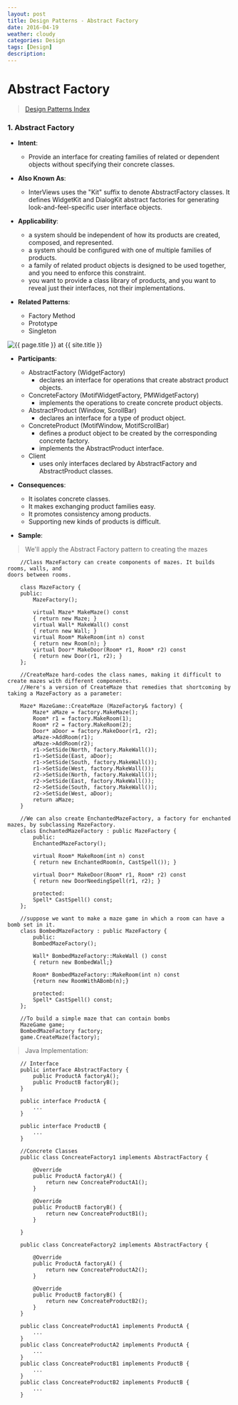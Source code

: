 ```yaml
---
layout: post
title: Design Patterns - Abstract Factory
date: 2016-04-19
weather: cloudy
categories: Design 
tags: [Design]
description: 
---
```


# Abstract Factory

> [Design Patterns Index](http://raysxysun.github.io/design/2016/04/18/DesignPatterns/)


<a name="Abstract_Factory"></a>

### 1. Abstract Factory

- **Intent**: 
	- Provide an interface for creating families of related or dependent objects without specifying their concrete classes.

- **Also Known As**:
	- InterViews uses the "Kit" suffix to denote AbstractFactory classes. It defines WidgetKit and DialogKit abstract factories for generating look-and-feel-specific user interface objects.

- **Applicability**:
	- a system should be independent of how its products are created, composed, and represented.
	- a system should be configured with one of multiple families of products.
	- a family of related product objects is designed to be used together, and you need to enforce this constraint.
	- you want to provide a class library of products, and you want to reveal just their interfaces, not their implementations.
- **Related Patterns**:
	- Factory Method
	- Prototype
	- Singleton

<img src="{{ site.url }}/assets/img/2016-04-18-DesignPatterns/AbsFactory.png" alt="{{ page.title }} at {{ site.title }}">

- **Participants**:
	- AbstractFactory (WidgetFactory)
		- declares an interface for operations that create abstract product objects.
	- ConcreteFactory (MotifWidgetFactory, PMWidgetFactory)
		- implements the operations to create concrete product objects.
	- AbstractProduct (Window, ScrollBar)
		- declares an interface for a type of product object.
	- ConcreteProduct (MotifWindow, MotifScrollBar)
		- defines a product object to be created by the corresponding concrete factory.
		- implements the AbstractProduct interface.
	- Client
		- uses only interfaces declared by AbstractFactory and AbstractProduct classes.

- **Consequences**:
	- It isolates concrete classes.
	- It makes exchanging product families easy.
	- It promotes consistency among products.
	- Supporting new kinds of products is difficult.

- **Sample**: 

> We'll apply the Abstract Factory pattern to creating the mazes

		//Class MazeFactory can create components of mazes. It builds rooms, walls, and
	doors between rooms.

		class MazeFactory {
		public:
			MazeFactory();

			virtual Maze* MakeMaze() const
			{ return new Maze; }
			virtual Wall* MakeWall() const
			{ return new Wall; }
			virtual Room* MakeRoom(int n) const
			{ return new Room(n); }
			virtual Door* MakeDoor(Room* r1, Room* r2) const
			{ return new Door(r1, r2); }
		};

		//CreateMaze hard-codes the class names, making it difficult to create mazes with different components.	
		//Here's a version of CreateMaze that remedies that shortcoming by taking a MazeFactory as a parameter:

		Maze* MazeGame::CreateMaze (MazeFactory& factory) {
			Maze* aMaze = factory.MakeMaze();
			Room* r1 = factory.MakeRoom(1);
			Room* r2 = factory.MakeRoom(2);
			Door* aDoor = factory.MakeDoor(r1, r2);
			aMaze->AddRoom(r1);
			aMaze->AddRoom(r2);
			r1->SetSide(North, factory.MakeWall());
			r1->SetSide(East, aDoor);
			r1->SetSide(South, factory.MakeWall());
			r1->SetSide(West, factory.MakeWall());
			r2->SetSide(North, factory.MakeWall());
			r2->SetSide(East, factory.MakeWall());
			r2->SetSide(South, factory.MakeWall());
			r2->SetSide(West, aDoor);
			return aMaze;
		}

		//We can also create EnchantedMazeFactory, a factory for enchanted mazes, by subclassing MazeFactory.
		class EnchantedMazeFactory : public MazeFactory {
			public:
			EnchantedMazeFactory();

			virtual Room* MakeRoom(int n) const
			{ return new EnchantedRoom(n, CastSpell()); }

			virtual Door* MakeDoor(Room* r1, Room* r2) const
			{ return new DoorNeedingSpell(r1, r2); }

			protected:
			Spell* CastSpell() const;
		};

		//suppose we want to make a maze game in which a room can have a bomb set in it.
		class BombedMazeFactory : public MazeFactory {
			public:
			BombedMazeFactory();

			Wall* BombedMazeFactory::MakeWall () const 
			{ return new BombedWall;}

			Room* BombedMazeFactory::MakeRoom(int n) const 
			{return new RoomWithABomb(n);}
			
			protected:
			Spell* CastSpell() const;
		};

		//To build a simple maze that can contain bombs
		MazeGame game;
		BombedMazeFactory factory;
		game.CreateMaze(factory);


> Java Implementation:

		// Interface
		public interface AbstractFactory {  
		    public ProductA factoryA();  
		    public ProductB factoryB();  
		}  

		public interface ProductA {  
			...
		} 

		public interface ProductB {  
			...
		}  

		//Concrete Classes 
		public class ConcreateFactory1 implements AbstractFactory {  
	  
		    @Override  
		    public ProductA factoryA() {   
		        return new ConcreateProductA1();  
		    }  
		      
		    @Override  
		    public ProductB factoryB() {  
		        return new ConcreateProductB1();  
		    }  
	  
		}  

		public class ConcreateFactory2 implements AbstractFactory {  
	  
		    @Override  
		    public ProductA factoryA() {  
		        return new ConcreateProductA2();  
		    }  
		   
		    @Override  
		    public ProductB factoryB() {  
		        return new ConcreateProductB2();  
		    }  
		} 

		public class ConcreateProductA1 implements ProductA {  
			...
		} 
		public class ConcreateProductA2 implements ProductA {  
			...
		}  
		public class ConcreateProductB1 implements ProductB {  
			...
		} 
		public class ConcreateProductB2 implements ProductB {  
			...
		}  
